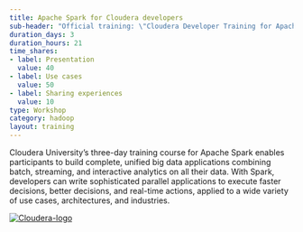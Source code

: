 ```yaml
---
title: Apache Spark for Cloudera developers
sub-header: "Official training: \"Cloudera Developer Training for Apache Spark\""
duration_days: 3
duration_hours: 21
time_shares:
- label: Presentation
  value: 40
- label: Use cases
  value: 50
- label: Sharing experiences
  value: 10
type: Workshop
category: hadoop
layout: training
---
```


Cloudera University’s three-day training course for Apache Spark enables participants to build complete, unified big data applications combining batch, streaming, and interactive analytics on all their data. With Spark, developers can write sophisticated parallel applications to execute faster decisions, better decisions, and real-time actions, applied to a wide variety of use cases, architectures, and industries.

[![Cloudera-logo](//d1ri137x9edlub.cloudfront.net/uploads/training_partner/logo/4/large_cloudera_logo_authorized_training_partner_2c.jpg)](https://www.cloudera.com/)

